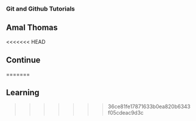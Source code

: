 ### Git and Github Tutorials

## Amal Thomas

<<<<<<< HEAD

## Continue
=======
## Learning
>>>>>>> 36ce81fe17871633b0ea820b6343f05cdeac9d3c
